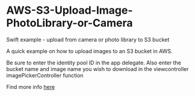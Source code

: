 # AWS-S3-Upload-Image-PhotoLibrary-or-Camera
Swift example - upload from camera or photo library to S3 bucket


A quick example on how to upload images to an S3 bucket in AWS.

Be sure to enter the identity pool ID in the app delegate. Also enter the bucket name and image name you wish to download in the viewcontroller imagePickerController function

Find more info <a href="http://jzorz.com/aws-s3-swift-upload-image-from-camera-or-photolibrary/"> here</a>
